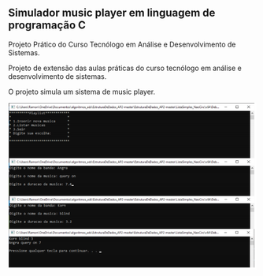 ## Simulador music player em linguagem de programação C

Projeto Prático do Curso Tecnólogo em Análise e Desenvolvimento de Sistemas.

Projeto de extensão das aulas práticas do curso tecnólogo em análise e desenvolvimento de sistemas.

O projeto simula um sistema de music player.

![IMG](https://github.com/Ramon-Goveia/Simulador-music-player-em-C/blob/master/music-c.png)
